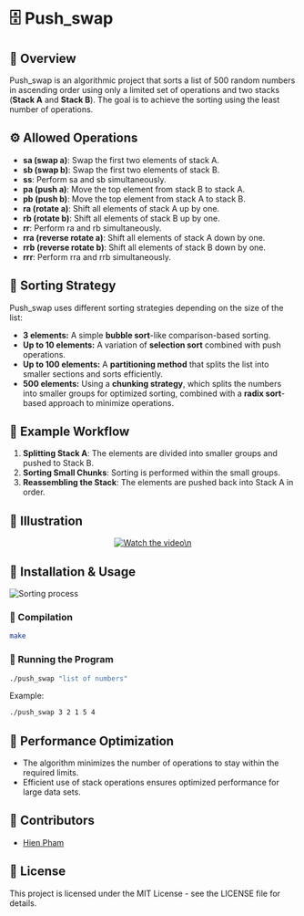 # :file_cabinet: Push_swap 

## :mag_right: Overview
Push_swap is an algorithmic project that sorts a list of 500 random numbers in ascending order using only a limited set of operations and two stacks (**Stack A** and **Stack B**). The goal is to achieve the sorting using the least number of operations.

## :gear: Allowed Operations
- **sa (swap a)**: Swap the first two elements of stack A.
- **sb (swap b)**: Swap the first two elements of stack B.
- **ss**: Perform sa and sb simultaneously.
- **pa (push a)**: Move the top element from stack B to stack A.
- **pb (push b)**: Move the top element from stack A to stack B.
- **ra (rotate a)**: Shift all elements of stack A up by one.
- **rb (rotate b)**: Shift all elements of stack B up by one.
- **rr**: Perform ra and rb simultaneously.
- **rra (reverse rotate a)**: Shift all elements of stack A down by one.
- **rrb (reverse rotate b)**: Shift all elements of stack B down by one.
- **rrr**: Perform rra and rrb simultaneously.

## :triangular_flag_on_post: Sorting Strategy
Push_swap uses different sorting strategies depending on the size of the list:
- **3 elements:** A simple **bubble sort**-like comparison-based sorting.
- **Up to 10 elements:** A variation of **selection sort** combined with push operations.
- **Up to 100 elements:** A **partitioning method** that splits the list into smaller sections and sorts efficiently.
- **500 elements:** Using a **chunking strategy**, which splits the numbers into smaller groups for optimized sorting, combined with a **radix sort**-based approach to minimize operations.

## :eyes: Example Workflow
1. **Splitting Stack A**: The elements are divided into smaller groups and pushed to Stack B.
2. **Sorting Small Chunks**: Sorting is performed within the small groups.
3. **Reassembling the Stack**: The elements are pushed back into Stack A in order.

## :art: Illustration

<p align="center">
  <a href="https://www.youtube.com/watch?v=K0LpDF8qIBw">
    <img src="https://img.youtube.com/vi/K0LpDF8qIBw/0.jpg" alt="Watch the video\n" />
  </a>
</p>

## :floppy_disk: Installation & Usage 
![Sorting process](assets/push_swap_sorting.png)

### :wrench: Compilation
```bash
make
```
### :running: Running the Program
```bash
./push_swap "list of numbers"
```
Example:
```bash
./push_swap 3 2 1 5 4
```

## :rocket: Performance Optimization
- The algorithm minimizes the number of operations to stay within the required limits.
- Efficient use of stack operations ensures optimized performance for large data sets.

## :bust_in_silhouette: Contributors
- [Hien Pham](https://github.com/hienptx)

## :scroll: License
This project is licensed under the MIT License - see the LICENSE file for details.

